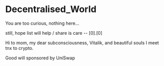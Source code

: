# Decentralised_World
You are too curious, nothing here...

still, hope list will help / share is care -- [0].[0]








Hi to mom, my dear subconsciousness, Vitalik, and beautiful souls I meet tnx to crypto. 





Good will sponsored by UniSwap
